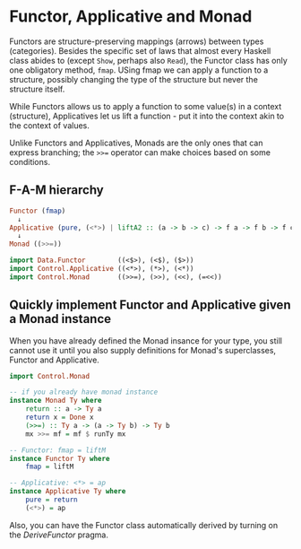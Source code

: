 # Functor, Applicative and Monad

Functors are structure-preserving mappings (arrows) between types (categories). Besides the specific set of laws that almost every Haskell class abides to (except `Show`, perhaps also `Read`), the Functor class has only one obligatory method, `fmap`. USing fmap we can apply a function to a structure, possibly changing the type of the structure but never the structure itself.

While Functors allows us to apply a function to some value(s) in a context (structure), Applicatives let us lift a function - put it into the context akin to the context of values.

Unlike Functors and Applicatives, Monads are the only ones that can express branching; the `>>=` operator can make choices based on some conditions.




## F-A-M hierarchy

```haskell
Functor (fmap)
  ↓
Applicative (pure, (<*>) | liftA2 :: (a -> b -> c) -> f a -> f b -> f c)
  ↓
Monad ((>>=))

import Data.Functor        ((<$>), (<$), ($>))
import Control.Applicative ((<*>), (*>), (<*))
import Control.Monad       ((>>=), (>>), (<<), (=<<))
```


## Quickly implement Functor and Applicative given a Monad instance

When you have already defined the Monad insance for your type, you still cannot use it until you also supply definitions for Monad's superclasses, Functor and Applicative.

```hs
import Control.Monad

-- if you already have monad instance
instance Monad Ty where
    return :: a -> Ty a
    return x = Done x
    (>>=) :: Ty a -> (a -> Ty b) -> Ty b
    mx >>= mf = mf $ runTy mx

-- Functor: fmap = liftM
instance Functor Ty where
    fmap = liftM

-- Applicative: <*> = ap
instance Applicative Ty where
    pure = return
    (<*>) = ap
```

Also, you can have the Functor class automatically derived by turning on the *DeriveFunctor* pragma.
